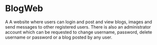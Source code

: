 # BlogWeb
A A website where users can login and post and view blogs, images and send messages to other registered users. There is also an administrator account which can be requested to change username, password, delete username or password or a blog posted by any user.
